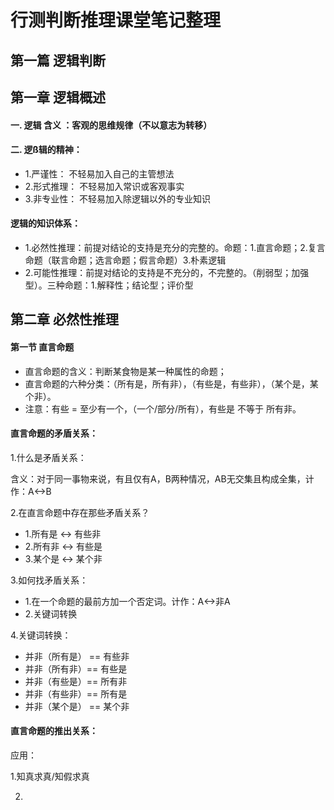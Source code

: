 # 行测判断推理课堂笔记整理

## 第一篇 逻辑判断

## 第一章 逻辑概述

#### 一. 逻辑 含义 ：客观的思维规律（不以意志为转移）

#### 二. 逻ß辑的精神：

* 1.严谨性： 不轻易加入自己的主管想法
* 2.形式推理： 不轻易加入常识或客观事实
* 3.非专业性： 不轻易加入除逻辑以外的专业知识

#### 逻辑的知识体系：
* 1.必然性推理：前提对结论的支持是充分的完整的。命题：1.直言命题；2.复言命题（联言命题；选言命题；假言命题）3.朴素逻辑
* 2.可能性推理：前提对结论的支持是不充分的，不完整的。（削弱型；加强型）。三种命题：1.解释性；结论型；评价型

## 第二章 必然性推理

#### 第一节 直言命题

* 直言命题的含义：判断某食物是某一种属性的命题；
* 直言命题的六种分类：（所有是，所有非），（有些是，有些非），（某个是，某个非）。
* 注意：有些 = 至少有一个，（一个/部分/所有），有些是 不等于 所有非。
#### 直言命题的矛盾关系：

   1.什么是矛盾关系：

   含义：对于同一事物来说，有且仅有A，B两种情况，AB无交集且构成全集，计作：A<->B

   2.在直言命题中存在那些矛盾关系？

   * 1.所有是 <-> 有些非
   * 2.所有非 <-> 有些是
   * 3.某个是 <-> 某个非

   3.如何找矛盾关系：

   * 1.在一个命题的最前方加一个否定词。计作：A<->非A
   * 2.关键词转换

   4.关键词转换：

   * 并非（所有是） == 有些非
   * 并非（所有非）== 有些是
   * 并非（有些是）== 所有非
   * 并非（有些非）== 所有是
   * 并非（某个是） == 某个非
  
#### 直言命题的推出关系：

应用：

1.知真求真/知假求真

2.













